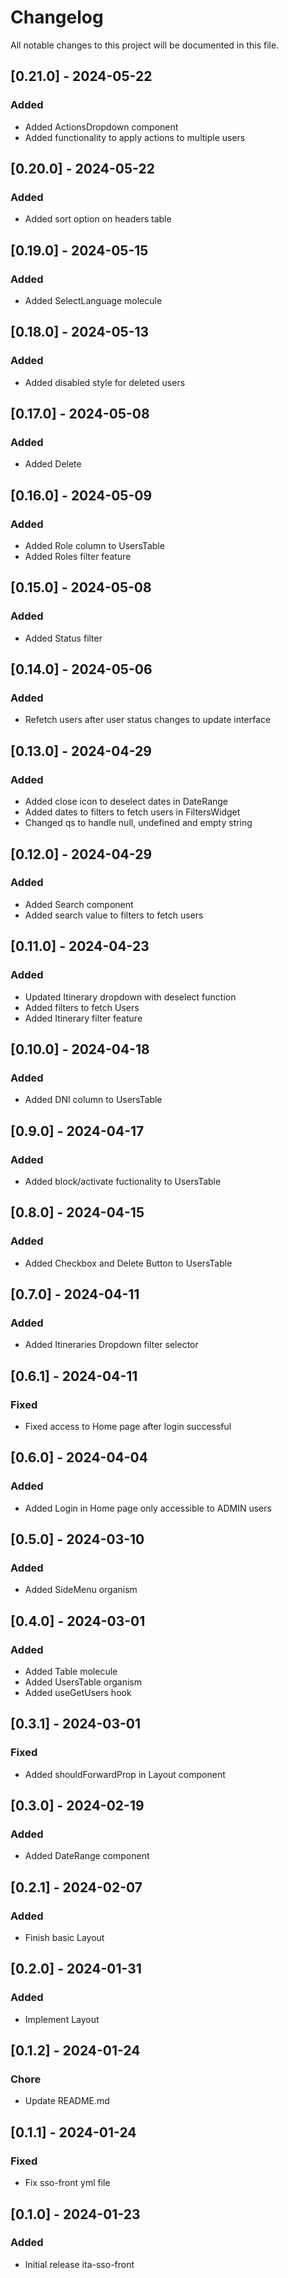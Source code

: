 # Changelog

All notable changes to this project will be documented in this file.

## [0.21.0] - 2024-05-22

### Added

- Added ActionsDropdown component
- Added functionality to apply actions to multiple users

## [0.20.0] - 2024-05-22

### Added

- Added sort option on headers table

## [0.19.0] - 2024-05-15

### Added

- Added SelectLanguage molecule

## [0.18.0] - 2024-05-13

### Added

- Added disabled style for deleted users

## [0.17.0] - 2024-05-08

### Added

- Added Delete

## [0.16.0] - 2024-05-09

### Added

- Added Role column to UsersTable
- Added Roles filter feature

## [0.15.0] - 2024-05-08

### Added

- Added Status filter

## [0.14.0] - 2024-05-06

### Added

- Refetch users after user status changes to update interface

## [0.13.0] - 2024-04-29

### Added

- Added close icon to deselect dates in DateRange
- Added dates to filters to fetch users in FiltersWidget
- Changed qs to handle null, undefined and empty string

## [0.12.0] - 2024-04-29

### Added

- Added Search component
- Added search value to filters to fetch users

## [0.11.0] - 2024-04-23

### Added

- Updated Itinerary dropdown with deselect function
- Added filters to fetch Users
- Added Itinerary filter feature

## [0.10.0] - 2024-04-18

### Added

- Added DNI column to UsersTable

## [0.9.0] - 2024-04-17

### Added

- Added block/activate fuctionality to UsersTable

## [0.8.0] - 2024-04-15

### Added

- Added Checkbox and Delete Button to UsersTable

## [0.7.0] - 2024-04-11

### Added

- Added Itineraries Dropdown filter selector

## [0.6.1] - 2024-04-11

### Fixed

- Fixed access to Home page after login successful

## [0.6.0] - 2024-04-04

### Added

- Added Login in Home page only accessible to ADMIN users

## [0.5.0] - 2024-03-10

### Added

- Added SideMenu organism

## [0.4.0] - 2024-03-01

### Added

- Added Table molecule
- Added UsersTable organism
- Added useGetUsers hook

## [0.3.1] - 2024-03-01

### Fixed

- Added shouldForwardProp in Layout component

## [0.3.0] - 2024-02-19

### Added

- Added DateRange component

## [0.2.1] - 2024-02-07

### Added

- Finish basic Layout

## [0.2.0] - 2024-01-31

### Added

- Implement Layout

## [0.1.2] - 2024-01-24

### Chore

- Update README.md

## [0.1.1] - 2024-01-24

### Fixed

- Fix sso-front yml file

## [0.1.0] - 2024-01-23

### Added

- Initial release ita-sso-front
